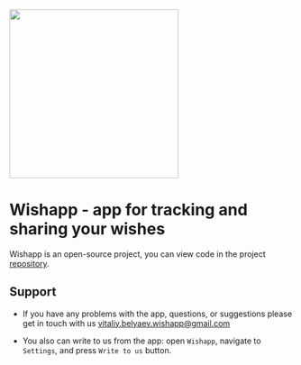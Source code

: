 
<img src="https://github.com/VitaliyBelyaev/my-website-sample/assets/21678329/5b28b2f3-0f51-406d-b333-fcc6d45e36b8" width="300"/> 

# Wishapp - app for tracking and sharing your wishes

Wishapp is an open-source project, you can view code in the project [repository](https://github.com/VitaliyBelyaev/WishApp).

## Support
- If you have any problems with the app, questions, or suggestions please get in touch with us [vitaliy.belyaev.wishapp@gmail.com](mailto:vitaliy.belyaev.wishapp@gmail.com)

- You also can write to us from the app: open `Wishapp`, navigate to `Settings`, and press `Write to us` button.
